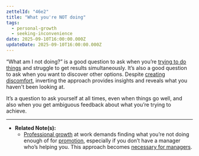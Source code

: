 ```yaml
---
zettelId: "46e2"
title: "What you're NOT doing"
tags:
  - personal-growth
  - seeking-inconvenience
date: 2025-09-10T16:00:00.000Z
updateDate: 2025-09-10T16:00:00.000Z
---
```


“What am I not doing?” is a good question to ask when you’re [trying to do things](/notes/65/) and struggle to get results simultaneously. It’s also a good question to ask when you want to discover other options. Despite [creating discomfort](/notes/1i1/), inverting the approach provides insights and reveals what you haven't been looking at.

It’s a question to ask yourself at all times, even when things go well, and also when you get ambiguous feedback about what you’re trying to achieve.

---

- **Related Note(s):**
  - [Professional growth](/notes/8/) at work demands finding what you’re not doing enough of for [promotion](/notes/5/), especially if you don’t have a manager who’s helping you. This approach becomes [necessary for managers](/notes/8j/).
